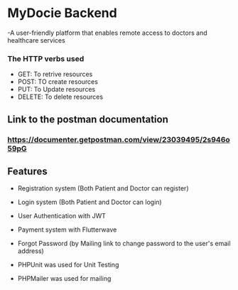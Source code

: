 # MyDocie Backend

-A user-friendly platform that enables remote access to doctors and healthcare services


### The HTTP verbs used

- GET: To retrive resources
- POST: TO create resources
- PUT: To Update resources
- DELETE: To delete resources


## Link to the postman documentation

### https://documenter.getpostman.com/view/23039495/2s946o59pG


## Features

* Registration system (Both Patient and Doctor can register)
* Login system (Both Patient and Doctor can login)
* User Authentication with JWT
* Payment system with Flutterwave
* Forgot Password (by Mailing link to change password to the user's email address)

* PHPUnit was used for Unit Testing
* PHPMailer was used for mailing
